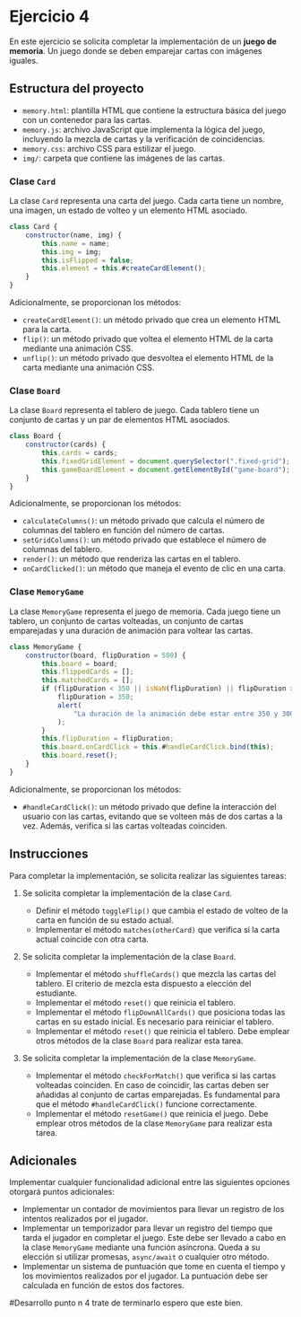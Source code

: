 # Ejercicio 4

En este ejercicio se solicita completar la implementación de un **juego de memoria**. Un juego donde se deben emparejar cartas con imágenes iguales.

## Estructura del proyecto

- `memory.html`: plantilla HTML que contiene la estructura básica del juego con un contenedor para las cartas.
- `memory.js`: archivo JavaScript que implementa la lógica del juego, incluyendo la mezcla de cartas y la verificación de coincidencias.
- `memory.css`: archivo CSS para estilizar el juego.
- `img/`: carpeta que contiene las imágenes de las cartas.

### Clase `Card`

La clase `Card` representa una carta del juego. Cada carta tiene un nombre, una imagen, un estado de volteo y un elemento HTML asociado.

```javascript
class Card {
    constructor(name, img) {
        this.name = name;
        this.img = img;
        this.isFlipped = false;
        this.element = this.#createCardElement();
    }
}
```

Adicionalmente, se proporcionan los métodos:

- `createCardElement()`: un método privado que crea un elemento HTML para la carta.
- `flip()`: un método privado que voltea el elemento HTML de la carta mediante una animación CSS.
- `unflip()`: un método privado que desvoltea el elemento HTML de la carta mediante una animación CSS.

### Clase `Board`

La clase `Board` representa el tablero de juego. Cada tablero tiene un conjunto de cartas y un par de elementos HTML asociados.

```javascript
class Board {
    constructor(cards) {
        this.cards = cards;
        this.fixedGridElement = document.querySelector(".fixed-grid");
        this.gameBoardElement = document.getElementById("game-board");
    }
}
```

Adicionalmente, se proporcionan los métodos:

- `calculateColumns()`: un método privado que calcula el número de columnas del tablero en función del número de cartas.
- `setGridColumns()`: un método privado que establece el número de columnas del tablero.
- `render()`: un método que renderiza las cartas en el tablero.
- `onCardClicked()`: un método que maneja el evento de clic en una carta.

### Clase `MemoryGame`

La clase `MemoryGame` representa el juego de memoria. Cada juego tiene un tablero, un conjunto de cartas volteadas, un conjunto de cartas emparejadas y una duración de animación para voltear las cartas.

```javascript
class MemoryGame {
    constructor(board, flipDuration = 500) {
        this.board = board;
        this.flippedCards = [];
        this.matchedCards = [];
        if (flipDuration < 350 || isNaN(flipDuration) || flipDuration > 3000) {
            flipDuration = 350;
            alert(
                "La duración de la animación debe estar entre 350 y 3000 ms, se ha establecido a 350 ms"
            );
        }
        this.flipDuration = flipDuration;
        this.board.onCardClick = this.#handleCardClick.bind(this);
        this.board.reset();
    }
}
```

Adicionalmente, se proporcionan los métodos:

- `#handleCardClick()`: un método privado que define la interacción del usuario con las cartas, evitando que se volteen más de dos cartas a la vez. Además, verifica si las cartas volteadas coinciden.

## Instrucciones

Para completar la implementación, se solicita realizar las siguientes tareas:

1. Se solicita completar la implementación de la clase `Card`.

    - Definir el método `toggleFlip()` que cambia el estado de volteo de la carta en función de su estado actual.
    - Implementar el método `matches(otherCard)` que verifica si la carta actual coincide con otra carta.

2. Se solicita completar la implementación de la clase `Board`.

    - Implementar el método `shuffleCards()` que mezcla las cartas del tablero. El criterio de mezcla esta dispuesto a elección del estudiante.
    - Implementar el método `reset()` que reinicia el tablero.
    - Implementar el método `flipDownAllCards()` que posiciona todas las cartas en su estado inicial. Es necesario para reiniciar el tablero.
    - Implementar el método `reset()` que reinicia el tablero. Debe emplear otros métodos de la clase `Board` para realizar esta tarea.

3. Se solicita completar la implementación de la clase `MemoryGame`.

    - Implementar el método `checkForMatch()` que verifica si las cartas volteadas coinciden. En caso de coincidir, las cartas deben ser añadidas al conjunto de cartas emparejadas. Es fundamental para que el método `#handleCardClick()` funcione correctamente.
    - Implementar el método `resetGame()` que reinicia el juego. Debe emplear otros métodos de la clase `MemoryGame` para realizar esta tarea.

## Adicionales

Implementar cualquier funcionalidad adicional entre las siguientes opciones otorgará puntos adicionales:

- Implementar un contador de movimientos para llevar un registro de los intentos realizados por el jugador.
- Implementar un temporizador para llevar un registro del tiempo que tarda el jugador en completar el juego. Este debe ser llevado a cabo en la clase `MemoryGame` mediante una función asíncrona. Queda a su elección si utilizar promesas, `async/await` o cualquier otro método.
- Implementar un sistema de puntuación que tome en cuenta el tiempo y los movimientos realizados por el jugador. La puntuación debe ser calculada en función de estos dos factores.


#Desarrollo punto n 4
trate de terminarlo espero que este bien.